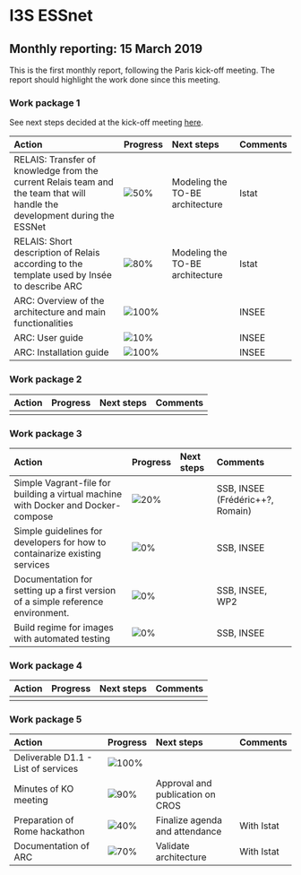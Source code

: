 # I3S ESSnet

## Monthly reporting: 15 March 2019

This is the first monthly report, following the Paris kick-off meeting. The report should highlight the work done since this meeting.


### Work package 1

See next steps decided at the kick-off meeting [here](https://i3s-essnet.github.io/Documents/ko-meeting/next-steps-wp1.html).

| Action  | Progress | Next steps | Comments |
|:--|:--|:--|:--|
| RELAIS: Transfer of knowledge from the current Relais team and the team that will handle the development during the ESSNet | ![50%](http://progressed.io/bar/50) | Modeling the TO-BE architecture | Istat |
| RELAIS: Short description of Relais according to the template used by Insée to describe ARC| ![80%](http://progressed.io/bar/80) | Modeling the TO-BE architecture | Istat |
| ARC: Overview of the architecture and main functionalities | ![100%](http://progressed.io/bar/100) | | INSEE |
| ARC: User guide | ![10%](http://progressed.io/bar/10) | | INSEE |
| ARC: Installation guide | ![100%](http://progressed.io/bar/100) | | INSEE |


### Work package 2

| Action  | Progress | Next steps | Comments |
|:--|:--|:--|:--|
|  |  |  |  |


### Work package 3

| Action  | Progress | Next steps | Comments |
|:--|:--|:--|:--|
|Simple Vagrant-file for building a virtual machine with Docker and Docker-compose|![20%](http://progressed.io/bar/20)||SSB, INSEE (Frédéric++?, Romain)|
|Simple guidelines for developers for how to containarize existing services|![0%](http://progressed.io/bar/0)||SSB, INSEE|
|Documentation for setting up a first version of a simple reference environment. |![0%](http://progressed.io/bar/0)||SSB, INSEE, WP2|
|Build regime for images with automated testing|![0%](http://progressed.io/bar/0)||SSB, INSEE|

### Work package 4

| Action  | Progress | Next steps | Comments |
|:--|:--|:--|:--|
|  |  |  |  |


### Work package 5

| Action  | Progress | Next steps | Comments |
|:--|:--|:--|:--|
| Deliverable D1.1 - List of services | ![100%](http://progressed.io/bar/100) |  |  |
| Minutes of KO meeting | ![90%](http://progressed.io/bar/90) | Approval and publication on CROS |  |
| Preparation of Rome hackathon | ![40%](http://progressed.io/bar/30) | Finalize agenda and attendance | With Istat |
| Documentation of ARC | ![70%](http://progressed.io/bar/70) | Validate architecture | With Istat |